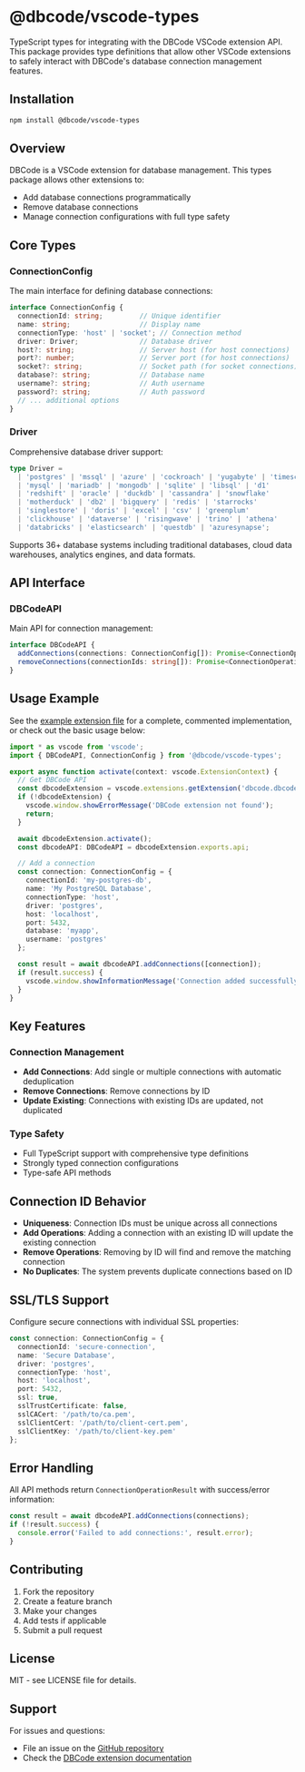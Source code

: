 # @dbcode/vscode-types

TypeScript types for integrating with the DBCode VSCode extension API. This package provides type definitions that allow other VSCode extensions to safely interact with DBCode's database connection management features.

## Installation

```bash
npm install @dbcode/vscode-types
```

## Overview

DBCode is a VSCode extension for database management. This types package allows other extensions to:

- Add database connections programmatically
- Remove database connections
- Manage connection configurations with full type safety

## Core Types

### ConnectionConfig

The main interface for defining database connections:

```typescript
interface ConnectionConfig {
  connectionId: string;         // Unique identifier
  name: string;                 // Display name
  connectionType: 'host' | 'socket'; // Connection method
  driver: Driver;               // Database driver
  host?: string;                // Server host (for host connections)
  port?: number;                // Server port (for host connections)
  socket?: string;              // Socket path (for socket connections)
  database?: string;            // Database name
  username?: string;            // Auth username
  password?: string;            // Auth password
  // ... additional options
}
```

### Driver

Comprehensive database driver support:

```typescript
type Driver = 
  | 'postgres' | 'mssql' | 'azure' | 'cockroach' | 'yugabyte' | 'timescale'
  | 'mysql' | 'mariadb' | 'mongodb' | 'sqlite' | 'libsql' | 'd1'
  | 'redshift' | 'oracle' | 'duckdb' | 'cassandra' | 'snowflake'
  | 'motherduck' | 'db2' | 'bigquery' | 'redis' | 'starrocks'
  | 'singlestore' | 'doris' | 'excel' | 'csv' | 'greenplum'
  | 'clickhouse' | 'dataverse' | 'risingwave' | 'trino' | 'athena'
  | 'databricks' | 'elasticsearch' | 'questdb' | 'azuresynapse';
```

Supports 36+ database systems including traditional databases, cloud data warehouses, analytics engines, and data formats.

## API Interface

### DBCodeAPI

Main API for connection management:

```typescript
interface DBCodeAPI {
  addConnections(connections: ConnectionConfig[]): Promise<ConnectionOperationResult>;
  removeConnections(connectionIds: string[]): Promise<ConnectionOperationResult>;
}
```

## Usage Example

See the [example extension file](./example/extension.ts) for a complete, commented implementation, or check out the basic usage below:

```typescript
import * as vscode from 'vscode';
import { DBCodeAPI, ConnectionConfig } from '@dbcode/vscode-types';

export async function activate(context: vscode.ExtensionContext) {
  // Get DBCode API
  const dbcodeExtension = vscode.extensions.getExtension('dbcode.dbcode');
  if (!dbcodeExtension) {
    vscode.window.showErrorMessage('DBCode extension not found');
    return;
  }

  await dbcodeExtension.activate();
  const dbcodeAPI: DBCodeAPI = dbcodeExtension.exports.api;

  // Add a connection
  const connection: ConnectionConfig = {
    connectionId: 'my-postgres-db',
    name: 'My PostgreSQL Database',
    connectionType: 'host',
    driver: 'postgres',
    host: 'localhost',
    port: 5432,
    database: 'myapp',
    username: 'postgres'
  };

  const result = await dbcodeAPI.addConnections([connection]);
  if (result.success) {
    vscode.window.showInformationMessage('Connection added successfully!');
  }
}
```

## Key Features

### Connection Management
- **Add Connections**: Add single or multiple connections with automatic deduplication
- **Remove Connections**: Remove connections by ID
- **Update Existing**: Connections with existing IDs are updated, not duplicated

### Type Safety
- Full TypeScript support with comprehensive type definitions
- Strongly typed connection configurations
- Type-safe API methods

## Connection ID Behavior

- **Uniqueness**: Connection IDs must be unique across all connections
- **Add Operations**: Adding a connection with an existing ID will update the existing connection
- **Remove Operations**: Removing by ID will find and remove the matching connection
- **No Duplicates**: The system prevents duplicate connections based on ID

## SSL/TLS Support

Configure secure connections with individual SSL properties:

```typescript
const connection: ConnectionConfig = {
  connectionId: 'secure-connection',
  name: 'Secure Database',
  driver: 'postgres',
  connectionType: 'host',
  host: 'localhost',
  port: 5432,
  ssl: true,
  sslTrustCertificate: false,
  sslCACert: '/path/to/ca.pem',
  sslClientCert: '/path/to/client-cert.pem',
  sslClientKey: '/path/to/client-key.pem'
};
```

## Error Handling

All API methods return `ConnectionOperationResult` with success/error information:

```typescript
const result = await dbcodeAPI.addConnections(connections);
if (!result.success) {
  console.error('Failed to add connections:', result.error);
}
```

## Contributing

1. Fork the repository
2. Create a feature branch
3. Make your changes
4. Add tests if applicable
5. Submit a pull request

## License

MIT - see LICENSE file for details.

## Support

For issues and questions:
- File an issue on the [GitHub repository](https://github.com/dbcodeio/vscode-types)
- Check the [DBCode extension documentation](https://dbcode.io/docs)
